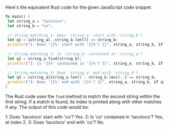 Here's the equivalent Rust code for the given JavaScript code snippet:
```rust
fn main() {
 let string_a = "tacoloco";
 let string_b = "co";
 
 // String matching 1: Does 'string_a' start with 'string_b'?
 let q1 = &string_a[..string_b.len()] == string_b;
 println!("1: Does '{}%' start with '{}%'? {}", string_a, string_b, if q1 { "Yes." } else { "No." });
 
 // String matching 2: Is 'string_b' contained in 'string_a'?
 let q2 = string_a.find(string_b);
 println!("2: Is '{}%' contained in '{}%'? {}", string_a, string_b, if let Some(i) = q2 { "Yes, at index {}.", i } else { "No." });
 
 // String matching 3: Does 'string_a' end with 'string_b'?
 let q3 = &string_a[string_a.len() - string_b.len()..] == string_b;
 println!("3: Does '{}%' end with '{}%'? {}", string_a, string_b, if q3 { "Yes." } else { "No." });
}
```
The Rust code uses the `find` method to match the second string within the first string. If a match is found, its index is printed along with other matches if any. The output of this code would be:

1: Does 'tacoloco' start with 'co'? Yes.
2: Is 'co' contained in 'tacoloco'? Yes, at index 2.
3: Does 'tacoloco' end with 'co'? No.

